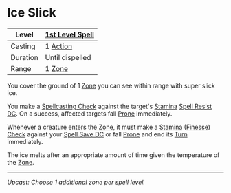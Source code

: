 # Ice Slick

| Level    | [1st Level Spell](1st%20Level%20Spells.md)                            |
| -------- | --------------------------------------------------------------------- |
| Casting  | 1 [Action](../../../../Game%20Procedures/Core%20Procedures/Action.md) |
| Duration | Until dispelled                                                       |
| Range    | 1 [Zone](../../../../Game%20Procedures/Core%20Procedures/Zone.md)     |

You cover the ground of 1 [Zone](../../../../Game%20Procedures/Core%20Procedures/Zone.md) you can see within range with super slick ice.

You make a [Spellcasting Check](../../../Spellcasting/Spellcasting%20Check.md) against the target's [Stamina](../../../../Player%20Characters/Attributes/Stamina.md) [Spell Resist DC](../../../Spellcasting/Spell%20Resist%20DC.md). On a success, affected targets fall [Prone](../../../../Game%20Procedures/Conditions/Prone.md) immediately.

Whenever a creature enters the [Zone](../../../../Game%20Procedures/Core%20Procedures/Zone.md), it must make a [Stamina](../../../../Player%20Characters/Attributes/Stamina.md) ([Finesse](../../../../Player%20Characters/Skills/Secondary%20Skills/Finesse.md)) [Check](../../../../Game%20Procedures/Core%20Procedures/Check.md) against your [Spell Save DC](../../../Spellcasting/Spell%20Save%20DC.md) or fall [Prone](../../../../Game%20Procedures/Conditions/Prone.md) and end its [Turn](../../../../Game%20Procedures/Core%20Procedures/Turn.md) immediately.

The ice melts after an appropriate amount of time given the temperature of the [Zone](../../../../Game%20Procedures/Core%20Procedures/Zone.md).

---
_Upcast: Choose 1 additional zone per spell level._
